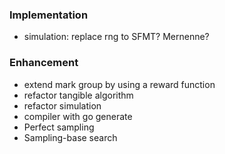 ### Implementation

- simulation: replace rng to SFMT? Mernenne?

### Enhancement

- extend mark group by using a reward function
- refactor tangible algorithm
- refactor simulation
- compiler with go generate
- Perfect sampling
- Sampling-base search
